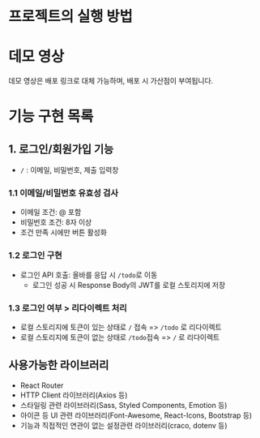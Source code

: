 

# 프로젝트의 실행 방법
# 데모 영상
데모 영상은 배포 링크로 대체 가능하며, 배포 시 가산점이 부여됩니다.

# 기능 구현 목록
## 1. 로그인/회원가입 기능
- `/` : 이메일, 비밀번호, 제출 입력창
### 1.1 이메일/비밀번호 유효성 검사
- 이메일 조건: @ 포함
- 비밀번호 조건: 8자 이상
- 조건 만족 시에만 버튼 활성화
### 1.2 로그인 구현
- 로그인 API 호출: 올바를 응답 시 `/todo`로 이동
    - 로그인 성공 시 Response Body의 JWT를 로컬 스토리지에 저장
### 1.3 로그인 여부 > 리다이렉트 처리
- 로컬 스토리지에 토큰이 있는 상태로 `/` 접속 => `/todo` 로 리다이렉트 
- 로컬 스토리지에 토큰이 없는 상태로 `/todo`접속 =>  `/` 로 리다이렉트 
## 사용가능한 라이브러리
- React Router
- HTTP Client 라이브러리(Axios 등)
- 스타일링 관련 라이브러리(Sass, Styled Components, Emotion 등)
- 아이콘 등 UI 관련 라이브러리(Font-Awesome, React-Icons, Bootstrap 등)
- 기능과 직접적인 연관이 없는 설정관련 라이브러리(craco, dotenv 등)


